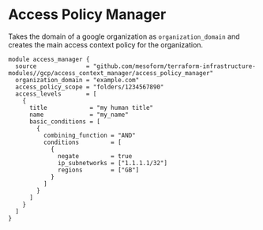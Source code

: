 # Access Policy Manager

Takes the domain of a google organization as `organization_domain` and creates the main access context policy for the organization.

```hcl
module access_manager {
  source              = "github.com/mesoform/terraform-infrastructure-modules//gcp/access_context_manager/access_policy_manager"
  organization_domain = "example.com"
  access_policy_scope = "folders/1234567890"
  access_levels       = [
    {
      title            = "my human title"
      name             = "my_name"
      basic_conditions = [
        {
          combining_function = "AND"
          conditions         = [
            {
              negate         = true
              ip_subnetworks = ["1.1.1.1/32"]
              regions        = ["GB"]
            }
          ]
        }
      ]
    }
  ]
}
```